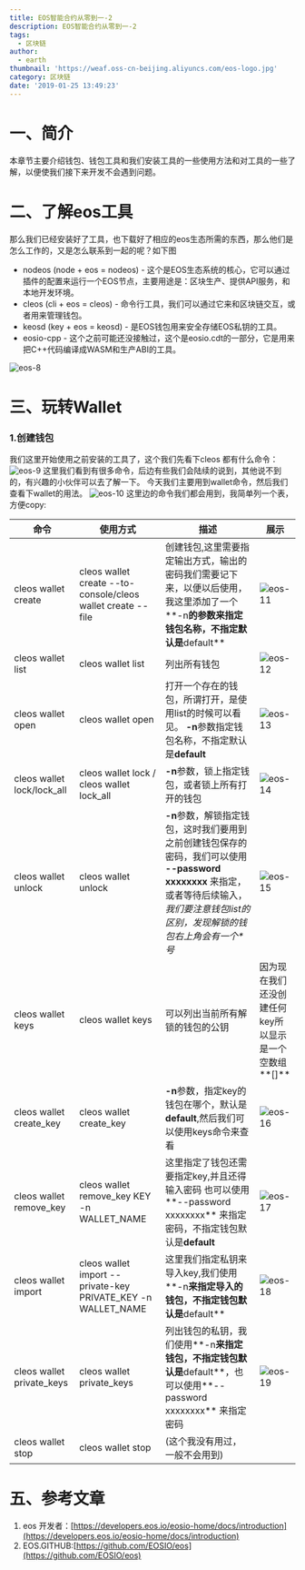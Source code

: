 ```yaml
---
title: EOS智能合约从零到一-2
description: EOS智能合约从零到一-2
tags:
  - 区块链
author:
  - earth
thumbnail: 'https://weaf.oss-cn-beijing.aliyuncs.com/eos-logo.jpg'
category: 区块链
date: '2019-01-25 13:49:23'
---
```

一、简介
=========
本章节主要介绍钱包、钱包工具和我们安装工具的一些使用方法和对工具的一些了解，以便使我们接下来开发不会遇到问题。

二、了解eos工具
===========
那么我们已经安装好了工具，也下载好了相应的eos生态所需的东西，那么他们是怎么工作的，又是怎么联系到一起的呢？如下图

- nodeos (node + eos = nodeos) - 这个是EOS生态系统的核心，它可以通过插件的配置来运行一个EOS节点，主要用途是：区块生产、提供API服务，和本地开发环境。
- cleos (cli + eos = cleos) - 命令行工具，我们可以通过它来和区块链交互，或者用来管理钱包。
- keosd (key + eos = keosd) - 是EOS钱包用来安全存储EOS私钥的工具。
- eosio-cpp - 这个之前可能还没接触过，这个是eosio.cdt的一部分，它是用来把C++代码编译成WASM和生产ABI的工具。

![eos-8]()

三、玩转Wallet
========
### 1.创建钱包
我们这里开始使用之前安装的工具了，这个我们先看下cleos 都有什么命令：
![eos-9]()
这里我们看到有很多命令，后边有些我们会陆续的说到，其他说不到的，有兴趣的小伙伴可以去了解一下。
今天我们主要用到wallet命令，然后我们查看下wallet的用法。
![eos-10]()
这里边的命令我们都会用到，我简单列一个表，方便copy:

| 命令 | 使用方式 |描述|展示|
| --- | --- | --- | --- |
|cleos wallet create       |cleos wallet create --to-console/cleos wallet create --file|创建钱包,这里需要指定输出方式，输出的密码我们需要记下来，以便以后使用，我这里添加了一个**-n**的参数来指定钱包名称，不指定默认是**default**|![eos-11]()|
|cleos wallet list         |cleos wallet list                                          |列出所有钱包 |![eos-12]()|
|cleos wallet open         |cleos wallet open                                          |打开一个存在的钱包，所谓打开，是使用list的时候可以看见。 **-n**参数指定钱包名称，不指定默认是**default** |![eos-13]()|
|cleos wallet lock/lock_all|cleos wallet lock / cleos wallet lock_all                  |**-n**参数，锁上指定钱包，或者锁上所有打开的钱包|![eos-14]()|
|cleos wallet unlock       |cleos wallet unlock                                        |**-n**参数，解锁指定钱包，这时我们要用到之前创建钱包保存的密码，我们可以使用 **--password xxxxxxxx** 来指定，或者等待后续输入，_我们要注意钱包list的区别，发现解锁的钱包右上角会有一个*号_|![eos-15]()|
|cleos wallet keys         |cleos wallet keys                                          |可以列出当前所有解锁的钱包的公钥|因为现在我们还没创建任何key所以显示是一个空数组**[]**|
|cleos wallet create_key   |cleos wallet create_key                                    |**-n**参数，指定key的钱包在哪个，默认是**default**,然后我们可以使用keys命令来查看|![eos-16]()|
|cleos wallet remove_key   |cleos wallet remove_key KEY -n WALLET_NAME                 |这里指定了钱包还需要指定key,并且还得输入密码 也可以使用**--password xxxxxxxx** 来指定密码，不指定钱包默认是**default**|![eos-17]()|
|cleos wallet import       |cleos wallet import --private-key PRIVATE_KEY -n WALLET_NAME|这里我们指定私钥来导入key,我们使用**-n**来指定导入的钱包，不指定钱包默认是**default**|![eos-18]()|
|cleos wallet private_keys |cleos wallet private_keys                                  |列出钱包的私钥，我们使用**-n**来指定钱包，不指定钱包默认是**default**，也可以使用**--password xxxxxxxx** 来指定密码|![eos-19]()|
|cleos wallet stop         |cleos wallet stop                                          |(这个我没有用过，一般不会用到)||


五、参考文章
=========

1. eos 开发者：[https://developers.eos.io/eosio-home/docs/introduction](https://developers.eos.io/eosio-home/docs/introduction)
2. EOS.GITHUB:[https://github.com/EOSIO/eos](https://github.com/EOSIO/eos)
